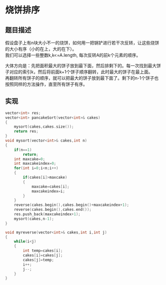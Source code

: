# 烧饼排序

## 题目描述

假设盘子上有n块大小不一的烧饼，如何用一把锅铲进行若干次反转，让这些烧饼的大小有序（小的在上，大的在下）。\
我们可以选择一些整数k,k<=A.length, 每次反转A的前k个元素的顺序。

大体方向是：先把面积最大的饼子放到最下面，然后排剩下的。每一次找到最大饼子对应的索引k，然后将前面k+1个饼子顺序翻转，此时最大的饼子在最上面。\
再翻转所有饼子的顺序，就可以把最大的饼子放到最下面了。剩下的n-1个饼子也按照同样的方法操作，直至所有饼子有序。

## 实现

```C++
vector<int> res;
vector<int> pancakeSort(vector<int>& cakes)
{
    mysort(cakes,cakes.size());
    return res;
}
void mysort(vector<int>& cakes,int n)
{
    if(n==1)
        return;
    int maxcake=0;
    int maxcakeindex=0;
    for(int i=0;i<n;i++)
    {
        if(cakes[i]>maxcake)
        {
            maxcake=cakes[i];
            maxcakeindex=i;
        }
    }
    reverse(cakes.begin(),cakes.begin()+maxcakeindex+1);
    reverse(cakes.begin(),cakes.end());
    res.push_back(maxcakeindex+1);
    mysort(cakes,n-1);
}

void myreverse(vector<int>& cakes,int i,int j)
{
    while(i<j)
    {
        int temp=cakes[i];
        cakes[i]=cakes[j];
        cakes[j]=temp;
        i++;
        j--;
    }
}
```

